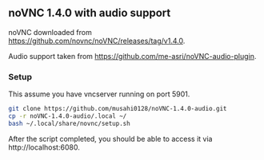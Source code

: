 ## noVNC 1.4.0 with audio support

noVNC downloaded from https://github.com/novnc/noVNC/releases/tag/v1.4.0.

Audio support taken from https://github.com/me-asri/noVNC-audio-plugin.

### Setup
This assume you have vncserver running on port 5901.
```bash
git clone https://github.com/musahi0128/noVNC-1.4.0-audio.git
cp -r noVNC-1.4.0-audio/.local ~/
bash ~/.local/share/novnc/setup.sh
```
After the script completed, you should be able to access it via http://localhost:6080.
